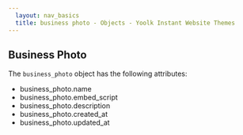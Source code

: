```yaml
---
  layout: nav_basics
  title: business photo - Objects - Yoolk Instant Website Themes
---
```


<h2 class="section-title">Business Photo</h2>

The <code>business_photo</code> object has the following attributes:

<div class="panel">
  <div class="panel-body">
    <ul>
      <li>
        business_photo.name
      </li>
      <li>
        business_photo.embed_script
      </li>
      <li>
        business_photo.description
      </li>
      <li>
        business_photo.created_at
      </li>
      <li>
        business_photo.updated_at
      </li>
    </ul>
  </div>
</div>
